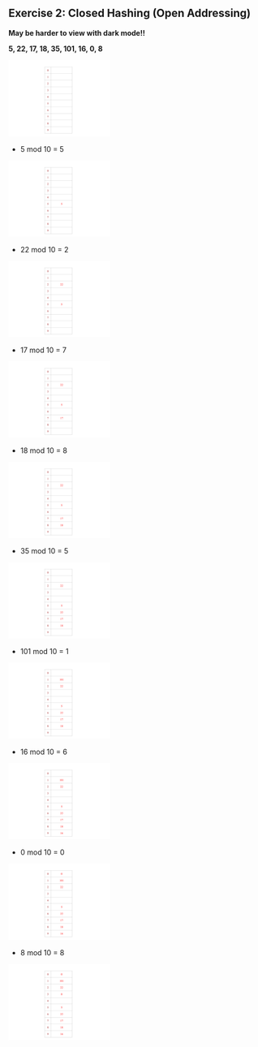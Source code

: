 ## Exercise 2: Closed Hashing (Open Addressing)
**May be harder to view with dark mode!!**

**5, 22, 17, 18, 35, 101, 16, 0, 8**

<img src= "./images/21.png" width="200">

- 5 mod 10 = 5
<img src= "./images/22.png" width="200">

- 22 mod 10 = 2
<img src= "./images/23.png" width="200">

- 17 mod 10 = 7
<img src= "./images/24.png" width="200">

- 18 mod 10 = 8
<img src= "./images/25.png" width="200">

- 35 mod 10 = 5
<img src= "./images/26.png" width="200">

- 101 mod 10 = 1
<img src= "./images/27.png" width="200">

- 16 mod 10 = 6
<img src= "./images/28.png" width="200">

- 0 mod 10 = 0
<img src= "./images/29.png" width="200">

- 8 mod 10 = 8
<img src= "./images/30.png" width="200">